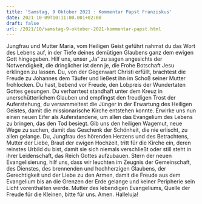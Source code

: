 ```yaml
---
title: 'Samstag, 9 Oktober 2021 : Kommentar Papst Franziskus'
date: 2021-10-09T10:11:00.001+02:00
draft: false
url: /2021/10/samstag-9-oktober-2021-kommentar-papst.html
---
```


Jungfrau und Mutter Maria, vom Heiligen Geist geführt nahmst du das Wort des Lebens auf, in der Tiefe deines demütigen Glaubens ganz dem ewigen Gott hingegeben. Hilf uns, unser „Ja“ zu sagen angesichts der Notwendigkeit, die dringlicher ist denn je, die Frohe Botschaft Jesu erklingen zu lassen. Du, von der Gegenwart Christi erfüllt, brachtest die Freude zu Johannes dem Täufer und ließest ihn im Schoß seiner Mutter frohlocken. Du hast, bebend vor Freude, den Lobpreis der Wundertaten Gottes gesungen. Du verharrtest standhaft unter dem Kreuz in unerschütterlichem Glauben und empfingst den freudigen Trost der Auferstehung, du versammeltest die Jünger in der Erwartung des Heiligen Geistes, damit die missionarische Kirche entstehen konnte. Erwirke uns nun einen neuen Eifer als Auferstandene, um allen das Evangelium des Lebens zu bringen, das den Tod besiegt. Gib uns den heiligen Wagemut, neue Wege zu suchen, damit das Geschenk der Schönheit, die nie erlischt, zu allen gelange. Du, Jungfrau des hörenden Herzens und des Betrachtens, Mutter der Liebe, Braut der ewigen Hochzeit, tritt für die Kirche ein, deren reinstes Urbild du bist, damit sie sich niemals verschließt oder still steht in ihrer Leidenschaft, das Reich Gottes aufzubauen. Stern der neuen Evangelisierung, hilf uns, dass wir leuchten im Zeugnis der Gemeinschaft, des Dienstes, des brennenden und hochherzigen Glaubens, der Gerechtigkeit und der Liebe zu den Armen, damit die Freude aus dem Evangelium bis an die Grenzen der Erde gelange und keiner Peripherie sein Licht vorenthalten werde. Mutter des lebendigen Evangeliums, Quelle der Freude für die Kleinen, bitte für uns. Amen. Halleluja!